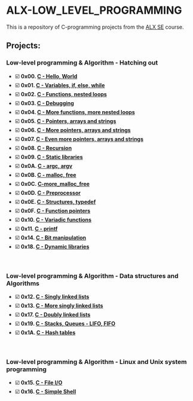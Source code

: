 # **ALX-LOW_LEVEL_PROGRAMMING**
This is a repository of C-programming projects from the [ALX SE](https://www.alxafrica.com/software-engineering/) course.

## Projects:

### Low-level programming & Algorithm - Hatching out
- ☑️ **0x00. [C - Hello, World](https://github.com/codenvibes/alx-low_level_programming/tree/master/0x00-hello_world)**
- ☑️ **0x01. [C - Variables, if, else, while](https://github.com/codenvibes/alx-low_level_programming/tree/master/0x01-variables_if_else_while)**
- ☑️ **0x02. [C - Functions, nested loops](https://github.com/codenvibes/alx-low_level_programming/tree/master/0x02-functions_nested_loops)**
- ☑️ **0x03. [C - Debugging](https://github.com/codenvibes/alx-low_level_programming/tree/master/0x03-debugging)**
- ☑️ **0x04. [C - More functions, more nested loops](https://github.com/codenvibes/alx-low_level_programming/tree/master/0x04-more_functions_nested_loops)**
- ☑️ **0x05. [C - Pointers, arrays and strings](https://github.com/codenvibes/alx-low_level_programming/tree/master/0x05-pointers_arrays_strings)**
- ☑️ **0x06. [C - More pointers, arrays and strings](https://github.com/codenvibes/alx-low_level_programming/tree/master/0x06-pointers_arrays_strings)**
- ☑️ **0x07. [C - Even more pointers, arrays and strings](https://github.com/codenvibes/alx-low_level_programming/tree/master/0x07-pointers_arrays_strings)**
- ☑️ **0x08. [C - Recursion](https://github.com/codenvibes/alx-low_level_programming/tree/master/0x08-recursion)**
- ☑️ **0x09. [C - Static libraries](https://github.com/codenvibes/alx-low_level_programming/tree/master/0x09-static_libraries)**
- ☑️ **0x0A. [C - argc, argv](https://github.com/codenvibes/alx-low_level_programming/tree/master/0x0A-argc_argv)**
- ☑️ **0x0B. [C - malloc, free](https://github.com/codenvibes/alx-low_level_programming/tree/master/0x0B-malloc_free)**
- ☑️ **0x0C. [C-more_malloc_free](https://github.com/codenvibes/alx-low_level_programming/tree/master/0x0C-more_malloc_free)**
- ☑️ **0x0D. [C - Preprocessor](https://github.com/codenvibes/alx-low_level_programming/tree/master/0x0D-preprocessor)**
- ☑️ **0x0E. [C - Structures, typedef](https://github.com/codenvibes/alx-low_level_programming/tree/master/0x0E-structures_typedef)**
- ☑️ **0x0F. [C - Function pointers](https://github.com/codenvibes/alx-low_level_programming/tree/master/0x0F-function_pointers)**
- ☑️ **0x10. [C - Variadic functions](https://github.com/codenvibes/alx-low_level_programming/tree/master/0x10-variadic_functions)**
- ☑️ **0x11. [C - printf](https://github.com/codenvibes/printf)**
- ☑️ **0x14. [C - Bit manipulation](https://github.com/codenvibes/alx-low_level_programming/tree/master/0x14-bit_manipulation)**
- ☑️ **0x18. [C - Dynamic libraries](https://github.com/codenvibes/alx-low_level_programming/tree/master/0x18-dynamic_libraries)**
<br>

### Low-level programming & Algorithm - Data structures and Algorithms
- ☑️ **0x12. [C - Singly linked lists](https://github.com/codenvibes/alx-low_level_programming/tree/master/0x12-singly_linked_lists)**
- ☑️ **0x13. [C - More singly linked lists](https://github.com/codenvibes/alx-low_level_programming/tree/master/0x13-more_singly_linked_lists)**
- ☑️ **0x17. [C - Doubly linked lists](https://github.com/codenvibes/alx-low_level_programming/tree/master/0x17-doubly_linked_lists)**
- ☑️ **0x19. [C - Stacks, Queues - LIFO, FIFO](https://github.com/codenvibes/monty)**
- ☑️ **0x1A. [C - Hash tables](https://github.com/codenvibes/alx-low_level_programming/tree/master/0x1A-hash_tables)**
<br>

### Low-level programming & Algorithm - Linux and Unix system programming
- ☑️ **0x15. [C - File I/O](https://github.com/codenvibes/alx-low_level_programming/tree/master/0x15-file_io)**
- ☑️ **0x16. [C - Simple Shell](https://github.com/codenvibes/simple_shell)**


